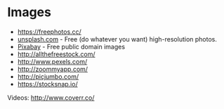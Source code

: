 # Images

* https://freephotos.cc/
* [unsplash.com](http://unsplash.com) - Free (do whatever you want) high-resolution photos.
* [Pixabay](http://pixabay.com/) - Free public domain images
* http://allthefreestock.com/
* http://www.pexels.com/
* http://zoommyapp.com/
* http://picjumbo.com/
* https://stocksnap.io/



Videos:
http://www.coverr.co/
